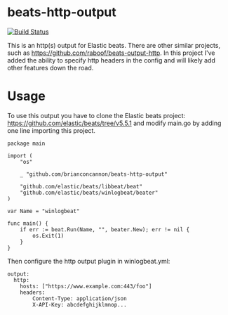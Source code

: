 beats-http-output
=================

[![Build Status](https://travis-ci.org/brianconcannon/beats-http-output.svg?branch=master)](https://travis-ci.org/brianconcannon/beats-http-output)

This is an http(s) output for Elastic beats. There are other similar projects, such as https://github.com/raboof/beats-output-http. In this project I've added the ability to specify http headers in the config and will likely add other features down the road.

Usage
=====

To use this output you have to clone the Elastic beats project: https://github.com/elastic/beats/tree/v5.5.1 and modify main.go by adding one
line importing this project.

```
package main

import (
	"os"

	_ "github.com/brianconcannon/beats-http-output"

    "github.com/elastic/beats/libbeat/beat"
	"github.com/elastic/beats/winlogbeat/beater"
)

var Name = "winlogbeat"

func main() {
	if err := beat.Run(Name, "", beater.New); err != nil {
		os.Exit(1)
	}
}
```

Then configure the http output plugin in winlogbeat.yml:

```
output:
  http:
    hosts: ["https://www.example.com:443/foo"]
    headers:
        Content-Type: application/json
        X-API-Key: abcdefghijklmnop...
```
